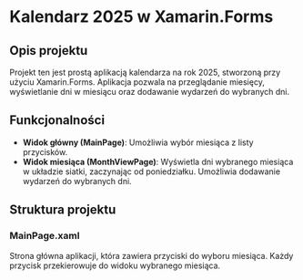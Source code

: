 # Kalendarz 2025 w Xamarin.Forms

## Opis projektu

Projekt ten jest prostą aplikacją kalendarza na rok 2025, stworzoną przy użyciu Xamarin.Forms. Aplikacja pozwala na przeglądanie miesięcy, wyświetlanie dni w miesiącu oraz dodawanie wydarzeń do wybranych dni.

## Funkcjonalności

- **Widok główny (MainPage)**: Umożliwia wybór miesiąca z listy przycisków.
- **Widok miesiąca (MonthViewPage)**: Wyświetla dni wybranego miesiąca w układzie siatki, zaczynając od poniedziałku. Umożliwia dodawanie wydarzeń do wybranych dni.

## Struktura projektu

### MainPage.xaml

Strona główna aplikacji, która zawiera przyciski do wyboru miesiąca. Każdy przycisk przekierowuje do widoku wybranego miesiąca.


